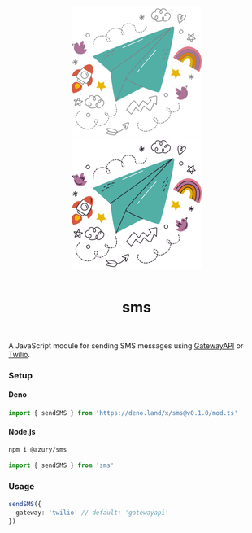 <div align='center'>
  <img src='https://raw.githubusercontent.com/azurystudio/sms/dev/.github/sms_darkmode.svg#gh-dark-mode-only' width='256px' />
  <img src='https://raw.githubusercontent.com/azurystudio/sms/dev/.github/sms_lightmode.svg#gh-light-mode-only' width='256px' />
  <br>
  <br>
  <h1>sms</h1>
</div>

<br>

A JavaScript module for sending SMS messages using [GatewayAPI](https://gatewayapi.com) or [Twilio](https://www.twilio.com).

### Setup

#### Deno

```ts
import { sendSMS } from 'https://deno.land/x/sms@v0.1.0/mod.ts'
```

#### Node.js

```bash
npm i @azury/sms
```

```ts
import { sendSMS } from 'sms'
```

### Usage

```ts
sendSMS({
  gateway: 'twilio' // default: 'gatewayapi'
})
```
